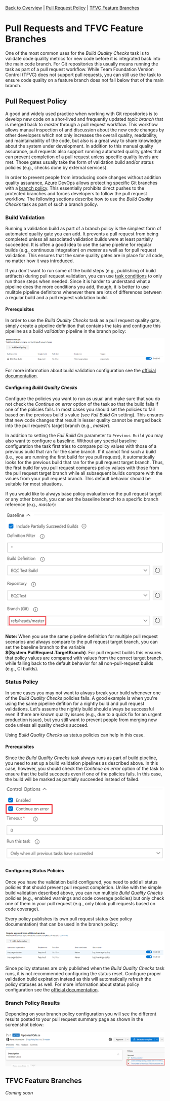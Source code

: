 [Back to Overview](./overview.md) | [Pull Request Policy](./pull-request-policy) | [TFVC Feature Branches](./tfvc-feature-branches)

# Pull Requests and TFVC Feature Branches
One of the most common uses for the *Build Quality Checks* task is to validate code quality metrics for new code before it is integrated back into the main code branch. For Git repositories this usually means running the task as part of a pull request workflow. While Team Foundation Version Control (TFVC) does not support pull requests, you can still use the task to ensure code quality on a feature branch does not fall below that of the main branch.

## Pull Request Policy
A good and widely used practice when working with Git repositories is to develop new code on a shor-lived and frequently updated *topic branch* that is merged back to *master* through a pull request workflow. This workflow allows manual inspection of and discussion about the new code changes by other developers which not only increases the overall quality, readability, and maintainability of the code, but also is a great way to share knowledge about the system under development. In addition to this manual quality assurance, pull requests also support running automated quality gates that can prevent completion of a pull request unless specific quality levels are met. Those gates usually take the form of validation build and/or status policies (e.g., checks done by external services).

In order to prevent people from introducing code changes without addition quality assurance, Azure DevOps allows protecting specific Git branches with a [branch policy](https://docs.microsoft.com/en-us/azure/devops/repos/git/branch-policies-overview?view=azure-devops). This essentially prohibits direct pushes to the protected branches and forces developers to follow the pull request workflow. The following sections describe how to use the *Build Quality Checks* task as part of such a branch policy.

### Build Validation
Running a validation build as part of a branch policy is the simplest form of automated quality gate you can add. It prevents a pull request from being completed unless all associated validation builds were at least partially succeeded. It is often a good idea to use the same pipeline for regular builds (e.g., continuous integration) on *master* as well as for pull request validation. This ensures that the same quality gates are in place for all code, no matter how it was introduced.

If you don't want to run some of the build steps (e.g., publishing of build artifacts) during pull request validation, you can use [task conditions](https://docs.microsoft.com/en-us/azure/devops/pipelines/process/conditions?view=azure-devops&tabs=yaml) to only run those steps when needed. Since it is harder to understand what a pipeline does the more conditions you add, though, it is better to use mulitple pipeline definitons whenever there are lots of differences between a regular build and a pull request validation build.

#### Prerequisites
In order to use the *Build Quality Checks* task as a pull request quality gate, simply create a pipeline definition that contains the taks and configure this pipeline as a *build validation* pipeline in the branch policy:

![Build Validation](../assets/BuildValidation.png "Configuration a pull request validation build")

For more information about build validation configuration see the [official documentation](https://docs.microsoft.com/en-us/azure/devops/repos/git/branch-policies?view=azure-devops#build-validation).

#### Configuring *Build Quality Checks*
Configure the policies you want to run as usual and make sure that you do not check the *Continue on error* option of the task so that the build fails if one of the policies fails. In most cases you should set the policies to fail based on the previous build's value (see *Fail Build On* setting). This ensures that new code changes that result in lesser quality cannot be merged back into the pull request's target branch (e.g., *master*).

In addition to setting the *Fail Build On* parameter to `Previous Build` you may also want to configure a baseline. Without any special baseline configuration the task first tries to compare policy values with those of a previous build that ran for the same branch. If it cannot find such a build (i.e., you are running the first build for you pull request), it automatically looks for the previous build that ran for the pull request target branch. Thus, the first build for you pull request compares policy values with those from the pull request target branch while all subsequent builds compare with the values from your pull request branch. This default behavior should be suitable for most situations.

If you would like to always base policy evaluation on the pull request target or any other branch, you can set the baseline branch to a specific branch reference (e.g., *master*):

![Baseline Configuration](../assets/PullRequestBaseline.png "Configuration a proper baseline for pull request validation")

**Note:** When you use the same pipeline definition for multiple pull request scenarios and always compare to the pull request target branch, you can set the baseline branch to the variable **$(System.PullRequest.TargetBranch)**. For pull request builds this ensures that policy values are compared with values from the correct target branch, while falling back to the default behavior for all non-pull-request builds (e.g., CI builds).

### Status Policy
In some cases you may not want to always break your build whenever one of the *Build Quality Checks* policies fails. A good example is when you're using the same pipeline defition for a nightly build and pull request validations. Let's assume the nightly build should always be successful even if there are known quality issues (e.g., due to a quick fix for an urgent production issue), but you still want to prevent people from merging new code unless all quality checks succeed.

Using *Build Quality Checks* as status policies can help in this case.

#### Prerequisites
Since the *Build Quality Checks* task always runs as part of build pipeline, you need to set up a build validation pipelines as described above. In this case, however, you should check the *Continue on error* option of the task to ensure that the build succeeds even if one of the policies fails. In this case, the build will be marked as partially succeeded instead of failed.

![Control Options](../assets/ControlOptions.png "Check the Continue on error option")

#### Configuring Status Policies
Once you have the validation build configured, you need to add all status policies that should prevent pull request completion. Unlike with the simple build validation described above, you can run multiple *Build Quality Checks* policies (e.g., enabled warnings and code coverage policies) but only check one of them in your pull request (e.g., only block pull requests based on code coverage).

Every policy publishes its own pull request status (see policy documentation) that can be used in the branch policy:

![Status Policies](../assets/StatusPolicies.png "Adding pull request status policies")

Since policy statuses are only published when the *Build Quality Checks* task runs, it is not recommended configuring the status reset. Configure proper validation build expiration instead as this will automatically refresh the policy statuses as well. For more information about status policy configuration see the [official documentation](https://docs.microsoft.com/en-us/azure/devops/repos/git/pr-status-policy?view=azure-devops).

### Branch Policy Results
Depending on your branch policy configuration you will see the different results posted to your pull request summary page as shown in the screenshot below:

![Branch Policy Results](../assets/BranchPolicyResult.png "Policy results on the pull request summary page")

## TFVC Feature Branches
*Coming soon*

